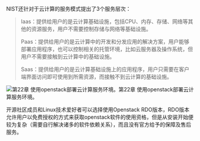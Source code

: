 NIST还针对于云计算的服务模式提出了3个服务层次：

> Iaas：提供给用户的是云计算基础设施，包括CPU、内存、存储、网络等其他的资源服务，用户不需要控制存储与网络等基础设施。
>
> Paas：提供给用户的是云计算中的开发和分发应用的解决方案，用户能够部署应用程序，也可以控制相关的托管环境，比如云服务器及操作系统，但用户不需要接触到云计算中的基础设施。
>
> Saas：提供给用户的是云计算基础设施上的应用程序，用户只需要在客户端界面访问即可使用到所需资源，而接触不到云计算的基础设施。

![第22章 使用openstack部署云计算服务环境。第22章 使用openstack部署云计算服务环境。](https://www.linuxprobe.com/wp-content/uploads/2016/01/云计算服务类型.jpg)


开源社区成员和Linux技术爱好者可以选择使用Openstack  RDO版本，RDO版本允许用户以免费授权的方式来获取openstack软件的使用资格，但是从安装开始便较为复杂（需要自行解决诸多的软件依赖关系），而且没有官方给予的保障及售后服务。